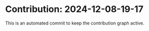 # Contribution: 2024-12-08-19-17
This is an automated commit to keep the contribution graph active.
